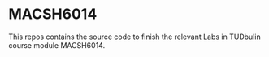 # MACSH6014
This repos contains the source code to finish the relevant Labs in TUDbulin course module MACSH6014.
